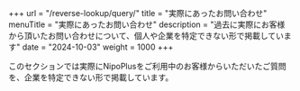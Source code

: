 +++
url = "/reverse-lookup/query/"
title = "実際にあったお問い合わせ"
menuTitle = "実際にあったお問い合わせ"
description = "過去に実際にお客様から頂いたお問い合わせについて、個人や企業を特定できない形で掲載しています"
date = "2024-10-03"
weight = 1000
+++

このセクションでは実際にNipoPlusをご利用中のお客様からいただいたご質問を、企業を特定できない形で掲載しています。
